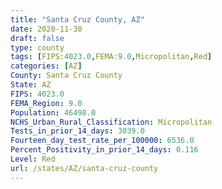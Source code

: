 ```yaml
---
title: "Santa Cruz County, AZ"
date: 2020-11-30
draft: false
type: county
tags: [FIPS:4023.0,FEMA:9.0,Micropolitan,Red]
categories: [AZ]
County: Santa Cruz County
State: AZ
FIPS: 4023.0
FEMA_Region: 9.0
Population: 46498.0
NCHS_Urban_Rural_Classification: Micropolitan
Tests_in_prior_14_days: 3039.0
Fourteen_day_test_rate_per_100000: 6536.0
Percent_Positivity_in_prior_14_days: 0.116
Level: Red
url: /states/AZ/santa-cruz-county
---
```



